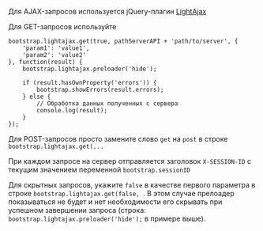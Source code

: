 Для AJAX-запросов используется jQuery-плагин [LightAjax](https://github.com/DimNS/jQuery.LightAjax)

Для GET-запросов используйте
```
bootstrap.lightajax.get(true, pathServerAPI + 'path/to/server', {
    'param1': 'value1',
    'param2': 'value2'
}, function(result) {
    bootstrap.lightajax.preloader('hide');

    if (result.hasOwnProperty('errors')) {
        bootstrap.showErrors(result.errors);
    } else {
        // Обработка данных полученных с сервера
        console.log(result);
    }
});
```
Для POST-запросов просто замените слово `get` на `post` в строке `bootstrap.lightajax.get(...`

При каждом запросе на сервер отправляется заголовок `X-SESSION-ID` с текущим значением переменной `bootstrap.sessionID`

Для скрытных запросов, укажите `false` в качестве первого параметра в строке `bootstrap.lightajax.get(false, `. В этом случае прелоадер показываться не будет и нет необходимости его скрывать при успешном завершении запроса (строка: `bootstrap.lightajax.preloader('hide');` в примере выше).